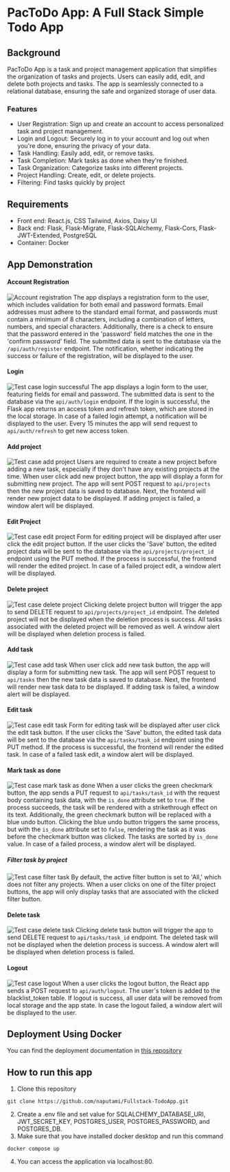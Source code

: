 # PacToDo App: A Full Stack Simple Todo App
## Background
PacToDo App is a task and project management application that simplifies the organization of tasks and projects. Users can easily add, edit, and delete both projects and tasks. The app is seamlessly connected to a relational database, ensuring the safe and organized storage of user data.
### Features
- User Registration: Sign up and create an account to access personalized task and project management.  
- Login and Logout: Securely log in to your account and log out when you're done, ensuring the privacy of your data.  
- Task Handling: Easily add, edit, or remove tasks.
- Task Completion: Mark tasks as done when they're finished.
- Task Organization: Categorize tasks into different projects.
- Project Handling: Create, edit, or delete projects.
- Filtering: Find tasks quickly by project

## Requirements
- Front end: React.js, CSS Tailwind, Axios, Daisy UI  
- Back end: Flask, Flask-Migrate, Flask-SQLAlchemy, Flask-Cors, Flask-JWT-Extended, PostgreSQL
- Container: Docker

## App Demonstration
#### Account Registration
![Account registration](./readmeimg/testcase_register.gif "Account registration")
The app displays a registration form to the user, which includes validation for both email and password formats. Email addresses must adhere to the standard email format, and passwords must contain a minimum of 8 characters, including a combination of letters, numbers, and special characters. Additionally, there is a check to ensure that the password entered in the 'password' field matches the one in the 'confirm password' field. The submitted data is sent to the database via the `/api/auth/register` endpoint. The notification, whether indicating the success or failure of the registration, will be displayed to the user.
#### Login
![Test case login successful](./readmeimg/testcase_login.gif "Test case login successful")
The app displays a login form to the user, featuring fields for email and password. The submitted data is sent to the database via the `api/auth/login` endpoint. If the login is successful, the Flask app returns an access token and refresh token, which are stored in the local storage. In case of a failed login attempt, a notification will be displayed to the user. Every 15 minutes the app will send request to `api/auth/refresh` to get new access token.
#### Add project
![Test case add project](./readmeimg/testcase_add_project.gif "Test case add project")
Users are required to create a new project before adding a new task, especially if they don't have any existing projects at the time. When user click add new project button, the app will display a form for submitting new project. The app will sent POST request to `api/projects` then the new project data is saved to database. Next, the frontend will render new project data to be displayed. If adding project is failed, a window alert will be displayed. 
#### Edit Project
![Test case edit project](./readmeimg/testcase_edit_project.gif "Test case edit project")
Form for editing project will be displayed after user click the edit project button. If the user clicks the 'Save' button, the edited project data will be sent to the database via the `api/projects/project_id` endpoint using the PUT method. If the process is successful, the frontend will render the edited project. In case of a failed project edit, a window alert will be displayed.
#### Delete project
![Test case delete project](./readmeimg/testcase_delete_project.gif "Test case delete project")
Clicking delete project button will trigger the app to send DELETE request to `api/projects/project_id` endpoint. The deleted project will not be displayed when the deletion process is success. All tasks associated with the deleted project will be removed as well. A window alert will be displayed when deletion process is failed.
#### Add task
![Test case add task](./readmeimg/testcase_add_task.gif "Test case add task")
 When user click add new task button, the app will display a form for submitting new task. The app will sent POST request to `api/tasks` then the new task data is saved to database. Next, the frontend will render new task data to be displayed. If adding task is failed, a window alert will be displayed.
 #### Edit task
![Test case edit task](./readmeimg/testcase_edit_task.gif "Test case edit task")
Form for editing task will be displayed after user click the edit task button. If the user clicks the 'Save' button, the edited task data will be sent to the database via the `api/tasks/task_id` endpoint using the PUT method. If the process is successful, the frontend will render the edited task. In case of a failed task edit, a window alert will be displayed.  
#### Mark task as done
![Test case mark task as done](./readmeimg/testcase_mark_as_done_task.gif "Test case mark task as done")
When a user clicks the green checkmark button, the app sends a PUT request to `api/tasks/task_id` with the request body containing task data, with the `is_done` attribute set to `true`. If the process succeeds, the task will be rendered with a strikethrough effect on its text. Additionally, the green checkmark button will be replaced with a blue undo button. Clicking the blue undo button triggers the same process, but with the `is_done` attribute set to `false`, rendering the task as it was before the checkmark button was clicked. The tasks are sorted by `is_done` value. In case of a failed process, a window alert will be displayed.
##### Filter task by project
![Test case filter task](./readmeimg/testcase_filter_task.gif "Test case filter task")
By default, the active filter button is set to 'All,' which does not filter any projects. When a user clicks on one of the filter project buttons, the app will only display tasks that are associated with the clicked filter button.
#### Delete task
![Test case delete task](./readmeimg/testcase_delete_task.gif "Test case delete task")
Clicking delete task button will trigger the app to send DELETE request to `api/tasks/task_id` endpoint. The deleted task will not be displayed when the deletion process is success. A window alert will be displayed when deletion process is failed.
#### Logout
![Test case logout](./readmeimg/testcase_logout.gif "Test case logout")
When a user clicks the logout button, the React app sends a POST request to `api/auth/logout`. The user's token is added to the blacklist_token table. If logout is success, all user data will be removed from local storage and the app state. In case the logout failed, a window alert will be displayed to the user.
## Deployment Using Docker
You can find the deployment documentation in [this repository](https://github.com/naputami/Todo_App_deployment#pactodo-deployment-using-docker)

## How to run this app
1. Clone this repository
```
git clone https://github.com/naputami/Fullstack-TodoApp.git
```
2. Create a .env file and set value for SQLALCHEMY_DATABASE_URI, JWT_SECRET_KEY, POSTGRES_USER, POSTGRES_PASSWORD, and POSTGRES_DB.
3.  Make sure that you have installed docker desktop and run this command
```
docker compose up
```
4. You can access the application via localhost:80.
